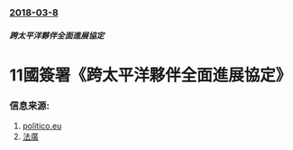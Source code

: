 ### [2018-03-8](/news/2018/03/8/index.md)

##### 跨太平洋夥伴全面進展協定
# 11國簽署《跨太平洋夥伴全面進展協定》 




### 信息来源:

1. [politico.eu](https://www.politico.eu/article/brussels-demands-uk-pay-e2-7-billion-in-lost-customs-duties/)
2. [法廣](http://cn.rfi.fr/%E4%B8%AD%E5%9B%BD/20180308-%E6%AC%A7%E7%9B%9F%E6%8C%87%E8%8B%B1%E5%9B%BD%E7%BA%B5%E5%AE%B9%E4%B8%AD%E5%9B%BD%E8%BF%9B%E5%8F%A3%E5%95%86%E5%93%81%E9%80%83%E7%A8%8E-%E5%BC%80%E5%87%BA27%E4%BA%BF%E5%B7%A8%E9%A2%9D%E7%BD%9A%E5%8D%95)
